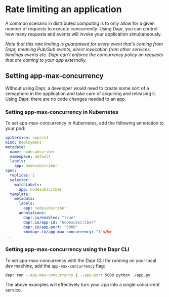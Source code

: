 # Rate limiting an application

A common scenario in distributed computing is to only allow for a given number of requests to execute concurrently.
Using Dapr, you can control how many requests and events will invoke your application simultaneously.

*Note that this rate limiting is guaranteed for every event that's coming from Dapr, meaning Pub/Sub events, direct invocation from other services, bindings events etc. Dapr can't enforce the concurrency policy on requests that are coming to your app externally.*

## Setting app-max-concurrency

Without using Dapr, a developer would need to create some sort of a semaphore in the application and take care of acquiring and releasing it.
Using Dapr, there are no code changes needed to an app.

### Setting app-max-concurrency in Kubernetes

To set app-max-concurrency in Kubernetes, add the following annotation to your pod:

```yaml
apiVersion: apps/v1
kind: Deployment
metadata:
  name: nodesubscriber
  namespace: default
  labels:
    app: nodesubscriber
spec:
  replicas: 1
  selector:
    matchLabels:
      app: nodesubscriber
  template:
    metadata:
      labels:
        app: nodesubscriber
      annotations:
        dapr.io/enabled: "true"
        dapr.io/app-id: "nodesubscriber"
        dapr.io/app-port: "3000"
        <b>dapr.io/app-max-concurrency: "1"</b>
...
```

### Setting app-max-concurrency using the Dapr CLI

To set app-max-concurrency with the Dapr CLI for running on your local dev machine, add the `app-max-concurrency` flag:

```bash
dapr run --app-max-concurrency 1 --app-port 5000 python ./app.py
```

The above examples will effectively turn your app into a single concurrent service.
